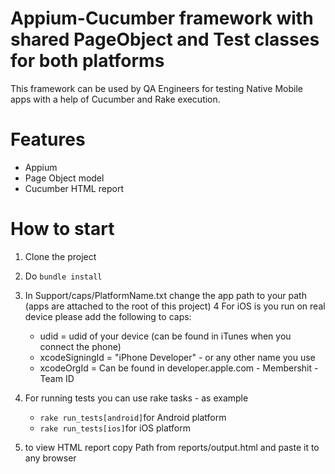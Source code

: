 # Appium-Cucumber framework with shared PageObject and Test classes for both platforms
This framework can be used by QA Engineers for testing Native Mobile apps with a help of Cucumber and Rake execution.


# Features
 - Appium
 - Page Object model
 - Cucumber HTML report

# How to start 
 1. Clone the project
 2. Do ```bundle install```
 3. In Support/caps/PlatformName.txt change the app path to your path (apps are attached to the root of this project)
 4 For iOS is you run on real device please add the following to caps:
    - udid = udid of your device (can be found in iTunes when you connect the phone)
    - xcodeSigningId = "iPhone Developer" - or any other name you use
    - xcodeOrgId = Can be found in developer.apple.com - Membershit - Team ID

 5. For running tests you can use rake tasks - as example
    - ```rake run_tests[android]```for Android platform
    - ```rake run_tests[ios]```for iOS platform
 
 6. to view HTML report copy Path from reports/output.html and paste it to any browser